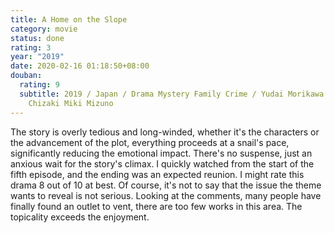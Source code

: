```yaml
---
title: A Home on the Slope
category: movie
status: done
rating: 3
year: "2019"
date: 2020-02-16 01:18:50+08:00
douban:
  rating: 9
  subtitle: 2019 / Japan / Drama Mystery Family Crime / Yudai Morikawa / Yuki
    Chizaki Miki Mizuno
---
```


The story is overly tedious and long-winded, whether it's the characters or the advancement of the plot, everything proceeds at a snail's pace, significantly reducing the emotional impact. There's no suspense, just an anxious wait for the story's climax. I quickly watched from the start of the fifth episode, and the ending was an expected reunion. I might rate this drama 8 out of 10 at best. Of course, it's not to say that the issue the theme wants to reveal is not serious. Looking at the comments, many people have finally found an outlet to vent, there are too few works in this area. The topicality exceeds the enjoyment.
